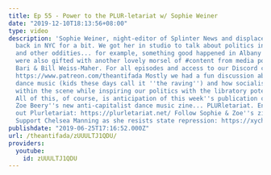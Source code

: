 ```yaml
---
title: Ep 55 - Power to the PLUR-letariat w/ Sophie Weiner
date: "2019-12-10T18:13:56+08:00"
type: video
description: 'Sophie Weiner, night-editor of Splinter News and displaced poster, was
  back in NYC for a bit. We got her in studio to talk about politics in Australia
  and other oddities... for example, something good happened in Albany for once! We
  were also gifted with another lovely morsel of #content from media power couple
  Bari & Bill Weiss-Maher. For all episodes and access to our Discord commune visit
  https://www.patreon.com/theantifada Mostly we had a fun discussion about electronic
  dance music (kids these days call it ''the raving'') and how socialists can organize
  within the scene while inspiring our politics with the libratory potentials of it.
  All of this, of course, is anticipation of this week''s publication of Sophie and
  Zoe Beery''s new anti-capitalist dance music zine... PLURletariat. Enjoy! Check
  out Plurletariat: https://plurletariat.net/ Follow Sophie & Zoe''s zine @plurletariat
  Support Chelsea Manning as she resists state repression: https://xychelsea.is/'
publishdate: "2019-06-25T17:16:52.000Z"
url: /theantifada/zUUULTJ1QDU/
providers:
  youtube:
    id: zUUULTJ1QDU
---
```

